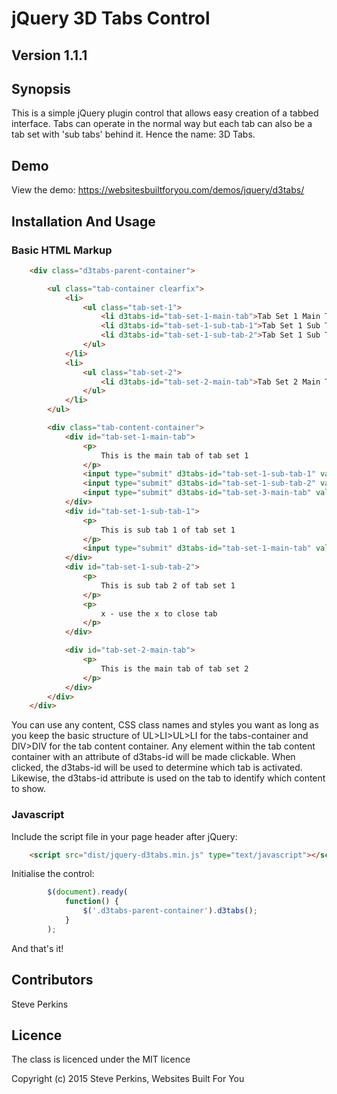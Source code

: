 # jQuery 3D Tabs Control
## Version 1.1.1

## Synopsis
This is a simple jQuery plugin control that allows easy creation of a tabbed interface.
Tabs can operate in the normal way but each tab can also be a tab set with 'sub tabs' behind it. Hence the name: 3D Tabs.

## Demo
View the demo: https://websitesbuiltforyou.com/demos/jquery/d3tabs/

## Installation And Usage

### Basic HTML Markup
```HTML
    <div class="d3tabs-parent-container">

        <ul class="tab-container clearfix">
            <li>
                <ul class="tab-set-1">
                    <li d3tabs-id="tab-set-1-main-tab">Tab Set 1 Main Tab</li>
                    <li d3tabs-id="tab-set-1-sub-tab-1">Tab Set 1 Sub Tab 1</li>
                    <li d3tabs-id="tab-set-1-sub-tab-2">Tab Set 1 Sub Tab 2</li>
                </ul>
            </li>
            <li>
                <ul class="tab-set-2">
                    <li d3tabs-id="tab-set-2-main-tab">Tab Set 2 Main Tab</li>
                </ul>
            </li>
        </ul>

        <div class="tab-content-container">
            <div id="tab-set-1-main-tab">
                <p>
                    This is the main tab of tab set 1
                </p>
                <input type="submit" d3tabs-id="tab-set-1-sub-tab-1" value="Click here to activate tab set 1 sub tab 1">
                <input type="submit" d3tabs-id="tab-set-1-sub-tab-2" value="Click here to activate tab set 1 sub tab 2">
                <input type="submit" d3tabs-id="tab-set-3-main-tab" value="Click here to activate tab set 3 main tab">
            </div>
            <div id="tab-set-1-sub-tab-1">
                <p>
                    This is sub tab 1 of tab set 1
                </p>
                <input type="submit" d3tabs-id="tab-set-1-main-tab" value="Click here to close sub tab">
            </div>
            <div id="tab-set-1-sub-tab-2">
                <p>
                    This is sub tab 2 of tab set 1
                </p>
                <p>
                    x - use the x to close tab
                </p>
            </div>

            <div id="tab-set-2-main-tab">
                <p>
                    This is the main tab of tab set 2
                </p>
            </div>
        </div>
    </div>
```
You can use any content, CSS class names and styles you want as long as you keep the basic structure of UL>LI>UL>LI for the tabs-container and DIV>DIV for the tab content container.
Any element within the tab content container with an attribute of d3tabs-id will be made clickable. When clicked, the d3tabs-id will be used to determine which tab is activated.
Likewise, the d3tabs-id attribute is used on the tab to identify which content to show.

### Javascript
Include the script file in your page header after jQuery:
```HTML
    <script src="dist/jquery-d3tabs.min.js" type="text/javascript"></script>
```
Initialise the control:
```Javascript
        $(document).ready(
            function() {
                $('.d3tabs-parent-container').d3tabs();
            }
        );
```
And that's it!

## Contributors
Steve Perkins

## Licence
The class is licenced under the MIT licence

Copyright (c) 2015 Steve Perkins, Websites Built For You
